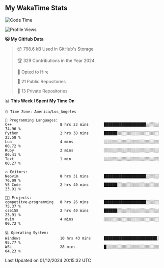 ## My WakaTime Stats
<!--START_SECTION:waka-->
![Code Time](http://img.shields.io/badge/Code%20Time-177%20hrs%2059%20mins-blue)

![Profile Views](http://img.shields.io/badge/Profile%20Views-0-blue)

**🐱 My GitHub Data** 

> 📦 798.6 kB Used in GitHub's Storage 
 > 
> 🏆 329 Contributions in the Year 2024
 > 
> 💼 Opted to Hire
 > 
> 📜 21 Public Repositories 
 > 
> 🔑 13 Private Repositories 
 > 
📊 **This Week I Spent My Time On** 

```text
🕑︎ Time Zone: America/Los_Angeles

💬 Programming Languages: 
C++                      8 hrs 23 mins       ███████████████████░░░░░░   74.96 % 
Python                   2 hrs 38 mins       ██████░░░░░░░░░░░░░░░░░░░   23.58 % 
Lua                      4 mins              ░░░░░░░░░░░░░░░░░░░░░░░░░   00.72 % 
Ruby                     2 mins              ░░░░░░░░░░░░░░░░░░░░░░░░░   00.41 % 
Text                     1 min               ░░░░░░░░░░░░░░░░░░░░░░░░░   00.27 % 

🔥 Editors: 
Neovim                   8 hrs 31 mins       ███████████████████░░░░░░   76.09 % 
VS Code                  2 hrs 40 mins       ██████░░░░░░░░░░░░░░░░░░░   23.91 % 

🐱‍💻 Projects: 
competitve-programming   8 hrs 26 mins       ███████████████████░░░░░░   75.37 % 
cse158                   2 hrs 40 mins       ██████░░░░░░░░░░░░░░░░░░░   23.91 % 
nvim                     4 mins              ░░░░░░░░░░░░░░░░░░░░░░░░░   00.72 % 

💻 Operating System: 
Windows                  10 hrs 43 mins      ████████████████████████░   95.77 % 
WSL                      28 mins             █░░░░░░░░░░░░░░░░░░░░░░░░   04.23 % 
```


 Last Updated on 01/12/2024 20:15:32 UTC
<!--END_SECTION:waka-->
